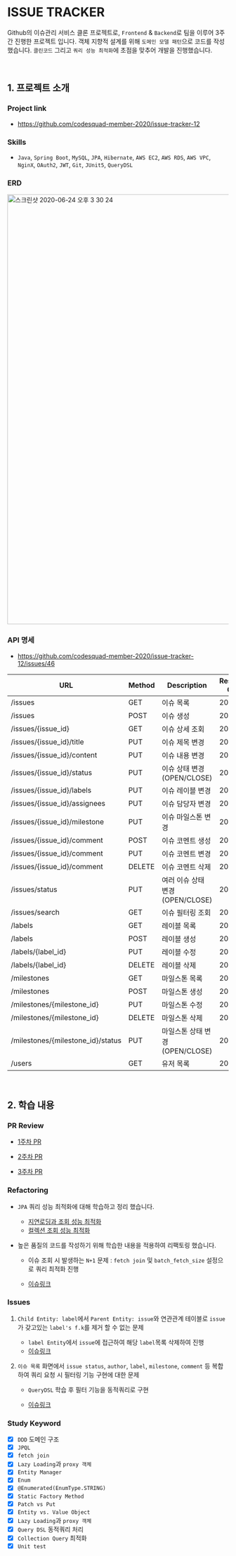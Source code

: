 # ISSUE TRACKER

Github의 이슈관리 서비스 클론 프로젝트로,  `Frontend` & `Backend`로 팀을 이루어 3주간 진행한 프로젝트 입니다. 객체 지향적 설계를 위해 `도메인 모델 패턴`으로 코드를 작성했습니다. `클린코드` 그리고 `쿼리 성능 최적화`에 초점을 맞추어 개발을 진행했습니다.

<br>

## 1. 프로젝트 소개

### Project link

- https://github.com/codesquad-member-2020/issue-tracker-12



### Skills

- `Java`, `Spring Boot`, `MySQL`, `JPA`, `Hibernate`, `AWS EC2`, `AWS RDS`, `AWS VPC`, `NginX`, `OAuth2`, `JWT`, `Git`, `JUnit5`, `QueryDSL`



### ERD

<img width="979" alt="스크린샷 2020-06-24 오후 3 30 24" src="https://user-images.githubusercontent.com/58318041/85940404-18f19400-b957-11ea-8c97-db2f1fa9c450.png">



### API 명세

- https://github.com/codesquad-member-2020/issue-tracker-12/issues/46

| URL                               | Method | Description                      | Response Code |
| --------------------------------- | ------ | -------------------------------- | ------------- |
| /issues                           | GET    | 이슈 목록                        | 200           |
| /issues                           | POST   | 이슈 생성                        | 200           |
| /issues/{issue_id}                | GET    | 이슈 상세 조회                   | 200           |
| /issues/{issue_id}/title          | PUT    | 이슈 제목 변경                   | 200           |
| /issues/{issue_id}/content        | PUT    | 이슈 내용 변경                   | 200           |
| /issues/{issue_id}/status         | PUT    | 이슈 상태 변경 (OPEN/CLOSE)      | 200           |
| /issues/{issue_id}/labels         | PUT    | 이슈 레이블 변경                 | 200           |
| /issues/{issue_id}/assignees      | PUT    | 이슈 담당자 변경                 | 200           |
| /issues/{issue_id}/milestone      | PUT    | 이슈 마일스톤 변경               | 200           |
| /issues/{issue_id}/comment        | POST   | 이슈 코멘트 생성                 | 200           |
| /issues/{issue_id}/comment        | PUT    | 이슈 코멘트 변경                 | 200           |
| /issues/{issue_id}/comment        | DELETE | 이슈 코멘트 삭제                 | 200           |
| /issues/status                    | PUT    | 여러 이슈 상태 변경 (OPEN/CLOSE) | 200           |
| /issues/search                    | GET    | 이슈 필터링 조회                 | 200           |
| /labels                           | GET    | 레이블 목록                      | 200           |
| /labels                           | POST   | 레이블 생성                      | 200           |
| /labels/{label_id}                | PUT    | 레이블 수정                      | 200           |
| /labels/{label_id}                | DELETE | 레이블 삭제                      | 200           |
| /milestones                       | GET    | 마일스톤 목록                    | 200           |
| /milestones                       | POST   | 마일스톤 생성                    | 200           |
| /milestones/{milestone_id}        | PUT    | 마일스톤 수정                    | 200           |
| /milestones/{milestone_id}        | DELETE | 마일스톤 삭제                    | 200           |
| /milestones/{milestone_id}/status | PUT    | 마일스톤 상태 변경 (OPEN/CLOSE)  | 200           |
| /users                            | GET    | 유저 목록                        | 200           |

<br>

## 2. 학습 내용

### PR Review

- [1주차 PR](https://github.com/codesquad-member-2020/issue-tracker-12/pull/30)

- [2주차 PR](https://github.com/codesquad-member-2020/issue-tracker-12/pull/59)

- [3주차 PR](https://github.com/codesquad-member-2020/issue-tracker-12/pull/71)



### Refactoring

- `JPA` 쿼리 성능 최적화에 대해 학습하고 정리 했습니다.

  - [지연로딩과 조회 성능 최적화](https://wooody92.github.io/jpa/JPA-학습정리-6/)
  - [컬렉션 조회 성능 최적화](https://wooody92.github.io/jpa/JPA-학습정리-8/)

- 높은 품질의 코드를 작성하기 위해 학습한 내용을 적용하여 리팩토링 했습니다.

  - 이슈 조회 시 발생하는 `N+1` 문제 : `fetch join` 및 `batch_fetch_size` 설정으로 쿼리 최적화 진행

  - [이슈링크](https://github.com/codesquad-member-2020/issue-tracker-12/pull/64)



### Issues

1. `Child Entity: label`에서 `Parent Entity: issue`와 연관관계 테이블로 `issue`가 갖고있는 `label's f.k`를 제거 할 수 없는 문제

   - `label Entity`에서 `issue`에 접근하여 해당 `label`목록 삭제하여 진행
   - [이슈링크](https://github.com/codesquad-member-2020/issue-tracker-12/commit/91d6f578a9144e312b338f43082adfe8d16bb129)

2. `이슈 목록` 화면에서 `issue status`, `author`, `label`, `milestone`, `comment` 등 복합하여 쿼리 요청 시 필터링 기능 구현에 대한 문제

   - `QueryDSL` 학습 후 필터 기능을 동적쿼리로 구현

   - [이슈링크](https://github.com/codesquad-member-2020/issue-tracker-12/issues/57)



### Study Keyword

- [x] `DDD` 도메인 구조
- [x] `JPQL`
- [x] `fetch join`
- [x] `Lazy Loading`과 `proxy 객체`
- [x] `Entity Manager`
- [x] `Enum`
- [x] `@Enumerated(EnumType.STRING)`
- [x] `Static Factory Method`
- [x] `Patch vs Put`
- [x] `Entity vs. Value Object`
- [x] `Lazy Loading`과 `proxy 객체`
- [x] `Query DSL` 동적쿼리 처리
- [x] `Collection Query` 최적화
- [x] `Unit test`

